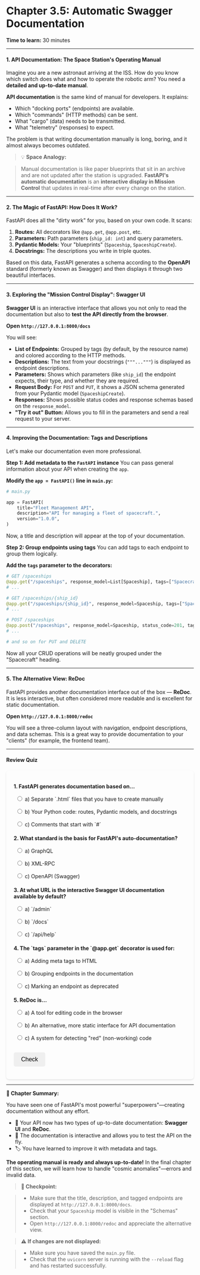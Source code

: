 # **Chapter 3.5: Automatic Swagger Documentation**
**Time to learn:** 30 minutes

---

#### **1. API Documentation: The Space Station's Operating Manual**
Imagine you are a new astronaut arriving at the ISS. How do you know which switch does what and how to operate the robotic arm? You need a **detailed and up-to-date manual**.

**API documentation** is the same kind of manual for developers. It explains:

- Which "docking ports" (endpoints) are available.
- Which "commands" (HTTP methods) can be sent.
- What "cargo" (data) needs to be transmitted.
- What "telemetry" (responses) to expect.

The problem is that writing documentation manually is long, boring, and it almost always becomes outdated.

> 💡 **Space Analogy:**

> Manual documentation is like paper blueprints that sit in an archive and are not updated after the station is upgraded.
> **FastAPI's automatic documentation** is an **interactive display in Mission Control** that updates in real-time after every change on the station.

---

#### **2. The Magic of FastAPI: How Does It Work?**
FastAPI does all the "dirty work" for you, based on your own code. It scans:

1.  **Routes:** All decorators like `@app.get`, `@app.post`, etc.
2.  **Parameters:** Path parameters (`ship_id: int`) and query parameters.
3.  **Pydantic Models:** Your "blueprints" (`Spaceship`, `SpaceshipCreate`).
4.  **Docstrings:** The descriptions you write in triple quotes.

Based on this data, FastAPI generates a schema according to the **OpenAPI** standard (formerly known as Swagger) and then displays it through two beautiful interfaces.

---

#### **3. Exploring the "Mission Control Display": Swagger UI**
**Swagger UI** is an interactive interface that allows you not only to read the documentation but also to **test the API directly from the browser**.

**Open `http://127.0.0.1:8000/docs`**

You will see:

- **List of Endpoints:** Grouped by tags (by default, by the resource name) and colored according to the HTTP methods.
- **Descriptions:** The text from your docstrings (`"""..."""`) is displayed as endpoint descriptions.
- **Parameters:** Shows which parameters (like `ship_id`) the endpoint expects, their type, and whether they are required.
- **Request Body:** For `POST` and `PUT`, it shows a JSON schema generated from your Pydantic model (`SpaceshipCreate`).
- **Responses:** Shows possible status codes and response schemas based on the `response_model`.
- **"Try it out" Button:** Allows you to fill in the parameters and send a real request to your server.


---

#### **4. Improving the Documentation: Tags and Descriptions**
Let's make our documentation even more professional.

**Step 1: Add metadata to the `FastAPI` instance**
You can pass general information about your API when creating the `app`.

**Modify the `app = FastAPI()` line in `main.py`:**
```python
# main.py

app = FastAPI(
    title="Fleet Management API",
    description="API for managing a fleet of spacecraft.",
    version="1.0.0",
)
```
Now, a title and description will appear at the top of your documentation.

**Step 2: Group endpoints using tags**
You can add tags to each endpoint to group them logically.

**Add the `tags` parameter to the decorators:**
```python
# GET /spaceships
@app.get("/spaceships", response_model=List[Spaceship], tags=["Spacecraft"])
# ...

# GET /spaceships/{ship_id}
@app.get("/spaceships/{ship_id}", response_model=Spaceship, tags=["Spacecraft"])
# ...

# POST /spaceships
@app.post("/spaceships", response_model=Spaceship, status_code=201, tags=["Spacecraft"])
# ...

# and so on for PUT and DELETE
```
Now all your CRUD operations will be neatly grouped under the "Spacecraft" heading.

---

#### **5. The Alternative View: ReDoc**
FastAPI provides another documentation interface out of the box — **ReDoc**. It is less interactive, but often considered more readable and is excellent for static documentation.

**Open `http://127.0.0.1:8000/redoc`**

You will see a three-column layout with navigation, endpoint descriptions, and data schemas. This is a great way to provide documentation to your "clients" (for example, the frontend team).



---

#### **Review Quiz**

<style>
    #quiz-container {
        border-radius: 8px;
        padding: 20px;
        margin-top: 20px;
        box-shadow: 0 2px 4px rgba(0,0,0,0.1);
    }
    .question {
        margin-bottom: 15px;
    }
    .question p {
        font-weight: bold;
        margin-bottom: 10px;
    }
    #quiz-container label {
        display: block;
        margin-bottom: 5px;
        cursor: pointer;
        padding: 5px;
        border-radius: 4px;
    }
    #quiz-container button {
        border: none;
        padding: 10px 20px;
        border-radius: 5px;
        cursor: pointer;
        font-size: 16px;
        margin-top: 10px;
    }
    #quiz-container button:hover {
    }
    #quiz-results {
        margin-top: 20px;
        padding: 15px;
        border-radius: 5px;
    }
</style>


<div id="quiz-container">
  <form id="quiz-form">
    <div class="question">
      <p>1. FastAPI generates documentation based on...</p>
      <label><input type="radio" name="q1" value="a"> a) Separate `.html` files that you have to create manually</label>
      <label><input type="radio" name="q1" value="b"> b) Your Python code: routes, Pydantic models, and docstrings</label>
      <label><input type="radio" name="q1" value="c"> c) Comments that start with `#`</label>
    </div>
    <div class="question">
      <p>2. What standard is the basis for FastAPI's auto-documentation?</p>
      <label><input type="radio" name="q2" value="a"> a) GraphQL</label>
      <label><input type="radio" name="q2" value="b"> b) XML-RPC</label>
      <label><input type="radio" name="q2" value="c"> c) OpenAPI (Swagger)</label>
    </div>
    <div class="question">
      <p>3. At what URL is the interactive Swagger UI documentation available by default?</p>
      <label><input type="radio" name="q3" value="a"> a) `/admin`</label>
      <label><input type="radio" name="q3" value="b"> b) `/docs`</label>
      <label><input type="radio" name="q3" value="c"> c) `/api/help`</label>
    </div>
    <div class="question">
      <p>4. The `tags` parameter in the `@app.get` decorator is used for:</p>
      <label><input type="radio" name="q4" value="a"> a) Adding meta tags to HTML</label>
      <label><input type="radio" name="q4" value="b"> b) Grouping endpoints in the documentation</label>
      <label><input type="radio" name="q4" value="c"> c) Marking an endpoint as deprecated</label>
    </div>
    <div class="question">
      <p>5. ReDoc is...</p>
      <label><input type="radio" name="q5" value="a"> a) A tool for editing code in the browser</label>
      <label><input type="radio" name="q5" value="b"> b) An alternative, more static interface for API documentation</label>
      <label><input type="radio" name="q5" value="c"> c) A system for detecting "red" (non-working) code</label>
    </div>
    <button type="button" onclick="checkQuizAnswers()">Check</button>
  </form>
  <div id="quiz-results" style="display:none;"></div>
</div>

<script>
  function checkQuizAnswers() {
    const correctAnswers = { q1: 'b', q2: 'c', q3: 'b', q4: 'b', q5: 'b' };
    const form = document.getElementById('quiz-form');
    const resultsContainer = document.getElementById('quiz-results');
    let score = 0;
    let resultsHTML = '<h4>Results:</h4><ul>';

    for (const [question, correctAnswer] of Object.entries(correctAnswers)) {
      const questionDiv = form.querySelector(`input[name="${question}"]`).closest('.question');
      const labels = questionDiv.querySelectorAll('label');
      labels.forEach(l => {
          l.style.color = 'inherit';
          l.style.fontWeight = 'normal';
          l.style.border = 'none';
      });

      const userAnswer = form.elements[question] ? form.elements[question].value : undefined;

      if (userAnswer) {
        const selectedLabel = form.querySelector(`input[name="${question}"][value="${userAnswer}"]`).parentElement;
        if (userAnswer === correctAnswer) {
          score++;
          selectedLabel.style.fontWeight = 'bold';
          resultsHTML += `<li>Question ${question.slice(1)}: <span style="color:green;">Correct!</span></li>`;
        } else {
          selectedLabel.style.fontWeight = 'bold';
          const correctLabel = form.querySelector(`input[name="${question}"][value="${correctAnswer}"]`).parentElement;
          correctLabel.style.fontWeight = 'bold';
          resultsHTML += `<li>Question ${question.slice(1)}: <span style="color:red;">Incorrect.</span> The correct answer is: <b>${correctAnswer.toUpperCase()}</b></li>`;
        }
      } else {
        resultsHTML += `<li>Question ${question.slice(1)}: <span style="color:orange;">No answer.</span></li>`;
      }
    }

    resultsHTML += `</ul><p><b>Your score: ${score} out of ${Object.keys(correctAnswers).length}</b></p>`;
    resultsContainer.innerHTML = resultsHTML;
    resultsContainer.style.display = 'block';
  }
</script>


---

**🚀 Chapter Summary:**

You have seen one of FastAPI's most powerful "superpowers"—creating documentation without any effort.

- 📖 Your API now has two types of up-to-date documentation: **Swagger UI** and **ReDoc**.
- 🔬 The documentation is interactive and allows you to test the API on the fly.
- 🏷️ You have learned to improve it with metadata and tags.

**The operating manual is ready and always up-to-date!** In the final chapter of this section, we will learn how to handle "cosmic anomalies"—errors and invalid data.

> **📌 Checkpoint:**

> - Make sure that the title, description, and tagged endpoints are displayed at `http://127.0.0.1:8000/docs`.
> - Check that your `Spaceship` model is visible in the "Schemas" section.
> - Open `http://127.0.0.1:8000/redoc` and appreciate the alternative view.

> **⚠️ If changes are not displayed:**

> - Make sure you have saved the `main.py` file.
> - Check that the `uvicorn` server is running with the `--reload` flag and has restarted successfully.